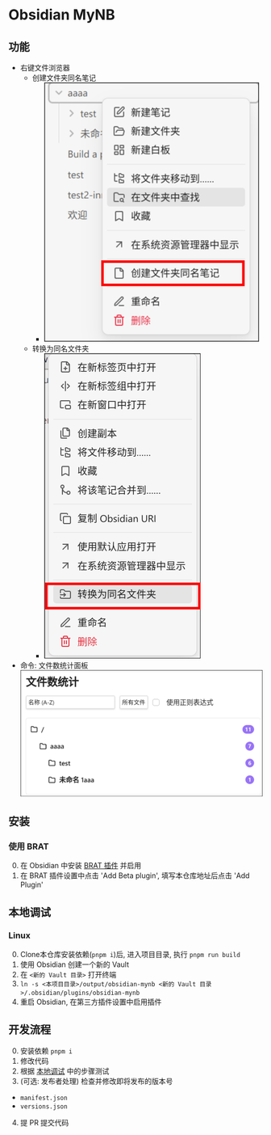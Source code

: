 # Obsidian MyNB

## 功能

- 右键文件浏览器
  - 创建文件夹同名笔记
    - ![image](./docs/assets/add-same-dir-name-note.png)
  - 转换为同名文件夹
    - ![image](./docs/assets/convert-to-same-name-dirnote.png)
- 命令: 文件数统计面板
![image](./docs/assets/open-files-count-statistics-panel.png)

## 安装

### 使用 BRAT

0. 在 Obsidian 中安装 [BRAT 插件](https://github.com/TfTHacker/obsidian42-brat) 并启用
1. 在 BRAT 插件设置中点击 'Add Beta plugin', 填写本仓库地址后点击 'Add Plugin'

## 本地调试

### Linux

0. Clone本仓库安装依赖(`pnpm i`)后, 进入项目目录, 执行 `pnpm run build`
1. 使用 Obsidian 创建一个新的 Vault
2. 在 `<新的 Vault 目录>` 打开终端
3. `ln -s <本项目目录>/output/obsidian-mynb <新的 Vault 目录>/.obsidian/plugins/obsidian-mynb`
4. 重启 Obsidian, 在第三方插件设置中启用插件

## 开发流程

0. 安装依赖 `pnpm i`
1. 修改代码
2. 根据 [本地调试](#本地调试) 中的步骤测试
3. (可选: 发布者处理) 检查并修改即将发布的版本号
  - `manifest.json`
  - `versions.json`
4. 提 PR 提交代码
